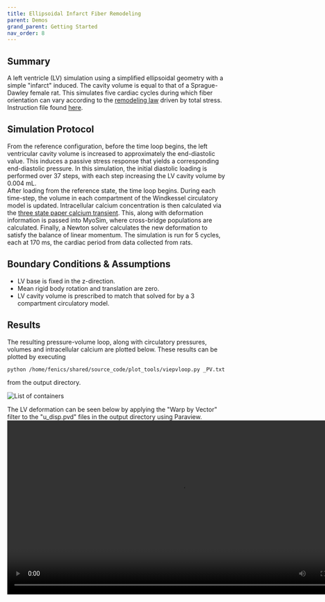 ```yaml
---
title: Ellipsoidal Infarct Fiber Remodeling
parent: Demos
grand_parent: Getting Started
nav_order: 8
---
```


Summary
-------
A left ventricle (LV) simulation using a simplified ellipsoidal geometry with a simple "infarct" induced. The cavity volume is equal to that of a Sprague-Dawley female rat. This simulates five cardiac cycles during which fiber orientation can vary according to the [remodeling law]() driven by total stress. Instruction file found [here](https://github.com/MMoTH/FEniCS-Myosim/blob/master/demos/ellipsoid_lv_steady_state_demo/ellipsoid_ventricle_5beats_demo.json).

Simulation Protocol
-------------------
From the reference configuration, before the time loop begins, the left ventricular cavity volume is increased to approximately the end-diastolic value. This induces a passive stress response that yields a corresponding end-diastolic pressure. In this simulation, the initial diastolic loading is performed over 37 steps, with each step increasing the LV cavity volume by 0.004 mL.  
After loading from the reference state, the time loop begins. During each time-step, the volume in each compartment of the Windkessel circulatory model is updated. Intracellular calcium concentration is then calculated via the [three state paper calcium transient](../../../model_formulations/calcium_models/dyna_paper_model/dyna_paper_calcium.md). This, along with deformation information is passed into MyoSim, where cross-bridge populations are calculated. Finally, a Newton solver calculates the new deformation to satisfy the balance of linear momentum. The simulation is run for 5 cycles, each at 170 ms, the cardiac period from data collected from rats.

Boundary Conditions & Assumptions
---------------------------------
- LV base is fixed in the z-direction.
- Mean rigid body rotation and translation are zero.
- LV cavity volume is prescribed to match that solved for by a 3 compartment circulatory model.

Results
-------
The resulting pressure-volume loop, along with circulatory pressures, volumes and intracellular calcium are plotted below. These results can be plotted by executing  
```
python /home/fenics/shared/source_code/plot_tools/viepvloop.py _PV.txt
```
from the output directory.

![List of containers](pvloops_steadystate.png)

The LV deformation can be seen below by applying the "Warp by Vector" filter to the "u_disp.pvd" files in the output directory using Paraview.
<video width="800" height="400" controls>
  <source src="final_animation_deformation.mp4" type="video/mp4">
</video>
